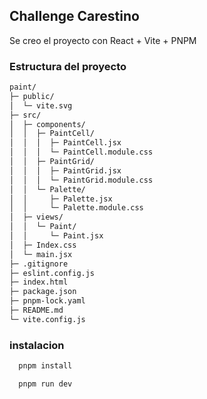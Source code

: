 ## Challenge Carestino

Se creo el proyecto con React + Vite + PNPM

### Estructura del proyecto

```bash
paint/
├─ public/
│  └─ vite.svg
├─ src/
│  ├─ components/
│  │  ├─ PaintCell/
│  │  │  ├─ PaintCell.jsx
│  │  │  └─ PaintCell.module.css
│  │  ├─ PaintGrid/
│  │  │  ├─ PaintGrid.jsx
│  │  │  └─ PaintGrid.module.css
│  │  └─ Palette/
│  │     ├─ Palette.jsx
│  │     └─ Palette.module.css
│  ├─ views/
│  │  └─ Paint/
│  │     └─ Paint.jsx
│  ├─ Index.css
│  └─ main.jsx
├─ .gitignore
├─ eslint.config.js
├─ index.html
├─ package.json
├─ pnpm-lock.yaml
├─ README.md
└─ vite.config.js
```

### instalacion

```bash
  pnpm install

  pnpm run dev
```
